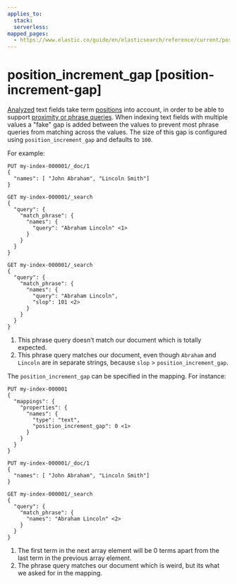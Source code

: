 ```yaml
---
applies_to:
  stack:
  serverless:
mapped_pages:
  - https://www.elastic.co/guide/en/elasticsearch/reference/current/position-increment-gap.html
---
```


# position_increment_gap [position-increment-gap]

[Analyzed](/reference/elasticsearch/mapping-reference/mapping-index.md) text fields take term [positions](/reference/elasticsearch/mapping-reference/index-options.md) into account, in order to be able to support [proximity or phrase queries](/reference/query-languages/query-dsl/query-dsl-match-query-phrase.md). When indexing text fields with multiple values a "fake" gap is added between the values to prevent most phrase queries from matching across the values. The size of this gap is configured using `position_increment_gap` and defaults to `100`.

For example:

```console
PUT my-index-000001/_doc/1
{
  "names": [ "John Abraham", "Lincoln Smith"]
}

GET my-index-000001/_search
{
  "query": {
    "match_phrase": {
      "names": {
        "query": "Abraham Lincoln" <1>
      }
    }
  }
}

GET my-index-000001/_search
{
  "query": {
    "match_phrase": {
      "names": {
        "query": "Abraham Lincoln",
        "slop": 101 <2>
      }
    }
  }
}
```

1. This phrase query doesn’t match our document which is totally expected.
2. This phrase query matches our document, even though `Abraham` and `Lincoln` are in separate strings, because `slop` > `position_increment_gap`.


The `position_increment_gap` can be specified in the mapping. For instance:

```console
PUT my-index-000001
{
  "mappings": {
    "properties": {
      "names": {
        "type": "text",
        "position_increment_gap": 0 <1>
      }
    }
  }
}

PUT my-index-000001/_doc/1
{
  "names": [ "John Abraham", "Lincoln Smith"]
}

GET my-index-000001/_search
{
  "query": {
    "match_phrase": {
      "names": "Abraham Lincoln" <2>
    }
  }
}
```

1. The first term in the next array element will be 0 terms apart from the last term in the previous array element.
2. The phrase query matches our document which is weird, but its what we asked for in the mapping.


